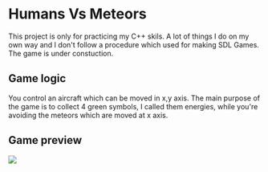 # Humans Vs Meteors

This project is only for practicing my C++ skils. A lot of things
I do on my own way and I don't follow a procedure which used for making
SDL Games. The game is under constuction.

## Game logic
You control an aircraft which can be moved in x,y axis. The main purpose of the game is to collect 4 green symbols, I called them energies, while you're avoiding the meteors which are moved at x axis. 

## Game preview
![](/Images/github.gif)
